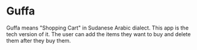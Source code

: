 # Guffa
Guffa means "Shopping Cart" in Sudanese Arabic dialect. This app is the tech version of it. The user can add the items they want to buy and delete them after they buy them.
